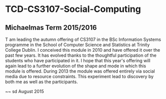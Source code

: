 # TCD-CS3107-Social-Computing
## Michaelmas Term 2015/2016

T am leading the autumn offering of CS3107 in the BSc Information Systems programme in the School of Computer Science and Statistics at Trinity College Dublin.
I conceived this module in 2010 and have offered it over the past few years. It has evolved thanks to the thoughtful participation of the students who have participated in it.
I hope that this year's offering will again lead to a further evolution of the shape and mode in which this module is offered.
During 2013 the module was offered entirely via social media due to resource constraints. This experiment lead to discovery by both me as well as the participants.

~~ sd August 2015
